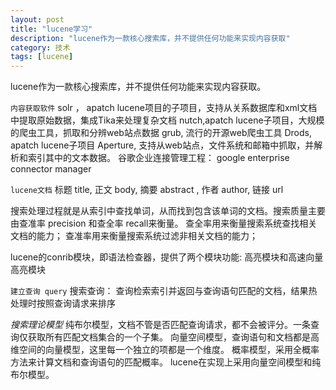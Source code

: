 ```yaml
---
layout: post
title: "lucene学习"
description: "lucene作为一款核心搜索库，并不提供任何功能来实现内容获取"
category: 技术
tags: [lucene]
---
```


lucene作为一款核心搜索库，并不提供任何功能来实现内容获取。

`内容获取软件`
solr ， apatch lucene项目的子项目，支持从关系数据库和xml文档中提取原始数据，集成Tika来处理复杂文档
nutch,apatch lucene子项目，大规模的爬虫工具，抓取和分辨web站点数据
grub, 流行的开源web爬虫工具
Drods, apatch lucene子项目
Aperture, 支持从web站点，文件系统和邮箱中抓取，并解析和索引其中的文本数据。
谷歌企业连接管理工程： google enterprise connector manager

`lucene文档`
标题 title, 正文 body, 摘要 abstract , 作者 author, 链接 url

搜索处理过程就是从索引中查找单词，从而找到包含该单词的文档。搜索质量主要由查准率 precision 和查全率 recall来衡量。
查全率用来衡量搜索系统查找相关文档的能力；
查准率用来衡量搜索系统过滤非相关文档的能力；

lucene的conrib模块，即语法检查器，提供了两个模块功能: 高亮模块和高速向量高亮模块

`建立查询 query`
搜索查询： 查询检索索引并返回与查询语句匹配的文档，结果热处理时按照查询请求来排序

*搜索理论模型*
纯布尔模型，文档不管是否匹配查询请求，都不会被评分。一条查询仅获取所有匹配文档集合的一个子集。
向量空间模型，查询语句和文档都是高维空间的向量模型，这里每一个独立的项都是一个维度。
概率模型，采用全概率方法来计算文档和查询语句的匹配概率。
lucene在实现上采用向量空间模型和纯布尔模型。